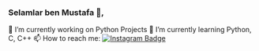 ### Selamlar ben Mustafa 👋, 


🔭 I’m currently working on Python Projects 
🌱 I’m currently learning Python, C, C++
📫 How to reach me: 
[![Instagram Badge](https://img.shields.io/badge/-Instagram-C13584?style=flat-quare&labelColor=C13584&logo=instagram&logoColor=white&link=link)](instagram.com/mtekfidan13/)


